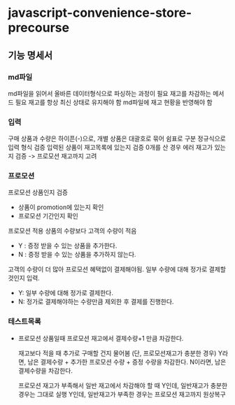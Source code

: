 # javascript-convenience-store-precourse

## 기능 명세서

### md파일

md파일을 읽어서 올바른 데이터형식으로 파싱하는 과정이 필요
재고를 차감하는 메서드 필요
재고를 항상 최신 상태로 유지해야 함
md파일에 재고 현황을 반영해야 함

### 입력

구매 상품과 수량은 하이픈(-)으로, 개별 상품은 대괄호로 묶어 쉼표로 구분
정규식으로 입력 형식 검증
입력된 상품이 재고목록에 있는지 검증
0개를 산 경우 에러
재고가 있는지 검증 -> 프로모션 재고까지 고려

### 프로모션

프로모션 상품인지 검증

- 상품이 promotion에 있는지 확인
- 프로모션 기간인지 확인

프로모션 적용 상품의 수량보다 고객의 수량이 적음

- Y : 증정 받을 수 있는 상품을 추가한다.
- N : 증정 받을 수 있는 상품을 추가하지 않는다.

고객의 수량이 더 많아 프로모션 혜택없이 결제해야됨. 일부 수량에 대해 정가로 결제할것인지 입력.

- Y: 일부 수량에 대해 정가로 결제한다.
- N: 정가로 결제해야하는 수량만큼 제외한 후 결제를 진행한다.

### 테스트목록

- 프로모션 상품일때
  프로모션 재고에서 결제수량+1 만큼 차감한다.

  재고보다 적을 때 추가로 구매할 건지 물어봄 (단, 프로모션재고가 충분한 경우)
  Y라면, 남은 결제수량 + 추가한 프로모션 수량 + 증정 수량을 차감한다.
  N이라면, 남은 결제수량을 차감한다.

  프로모션 재고가 부족해서 일반 재고에서 차감해야 할 때
  Y인데, 일반재고가 충분한 경우는 그대로 실행
  Y인데, 일반재고가 부족한 경우는 프로모션 재고까지 원상복구
